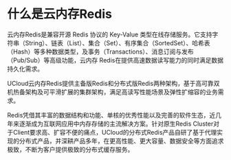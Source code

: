 #  什么是云内存Redis

云内存Redis是兼容开源 Redis 协议的 Key-Value 类型在线存储服务。它支持字符串（String）、链表（List）、集合（Set）、有序集合（SortedSet）、哈希表（Hash）等多种数据类型，及事务（Transactions）、消息订阅与发布（Pub/Sub）等高级功能，云内存 Redis在提供高速数据读写能力的同时满足数据持久化需求。

UCloud云内存Redis提供主备版Redis和分布式版Redis两种架构，基于高可靠双机热备架构及可平滑扩展的集群架构，满足高读写性能场景及弹性扩缩容的业务需求。

Redis凭借其丰富的数据结构和功能、单核的优秀性能以及完善的软件生态，近几年来逐渐成为互联网应用中内存存储的主流解决方案。针对原生Redis Cluster对于Client要求高、扩容不便的痛点，UCloud的分布式Redis产品自研了基于代理实现的分布式产品，并深耕产品多年，在更高性能、更大容量、数据安全等方面追求极致，不断为客户提供极致的分布式缓存服务。
